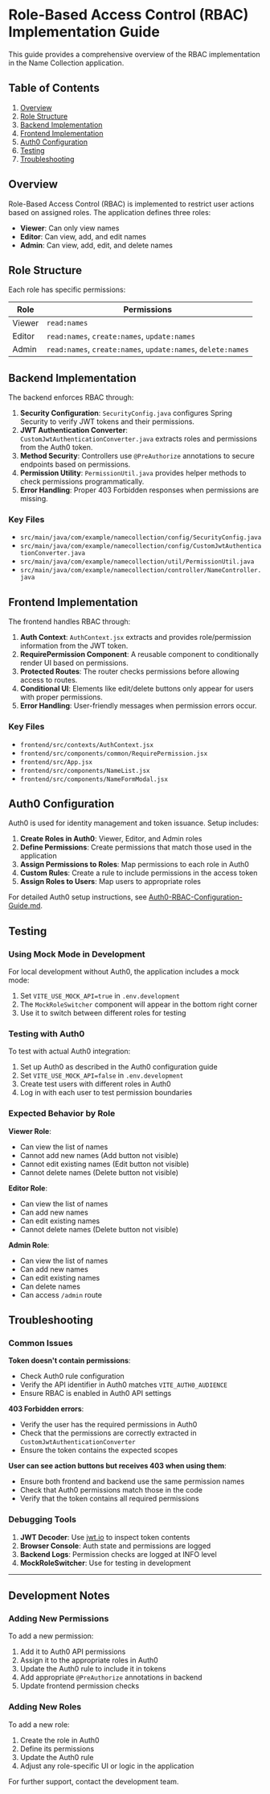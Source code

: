 # Role-Based Access Control (RBAC) Implementation Guide

This guide provides a comprehensive overview of the RBAC implementation in the Name Collection application.

## Table of Contents
1. [Overview](#overview)
2. [Role Structure](#role-structure)
3. [Backend Implementation](#backend-implementation)
4. [Frontend Implementation](#frontend-implementation)
5. [Auth0 Configuration](#auth0-configuration)
6. [Testing](#testing)
7. [Troubleshooting](#troubleshooting)

## Overview

Role-Based Access Control (RBAC) is implemented to restrict user actions based on assigned roles. The application defines three roles:

- **Viewer**: Can only view names
- **Editor**: Can view, add, and edit names
- **Admin**: Can view, add, edit, and delete names

## Role Structure

Each role has specific permissions:

| Role | Permissions |
|------|------------|
| Viewer | `read:names` |
| Editor | `read:names`, `create:names`, `update:names` |
| Admin | `read:names`, `create:names`, `update:names`, `delete:names` |

## Backend Implementation

The backend enforces RBAC through:

1. **Security Configuration**: `SecurityConfig.java` configures Spring Security to verify JWT tokens and their permissions.
2. **JWT Authentication Converter**: `CustomJwtAuthenticationConverter.java` extracts roles and permissions from the Auth0 token.
3. **Method Security**: Controllers use `@PreAuthorize` annotations to secure endpoints based on permissions.
4. **Permission Utility**: `PermissionUtil.java` provides helper methods to check permissions programmatically.
5. **Error Handling**: Proper 403 Forbidden responses when permissions are missing.

### Key Files
- `src/main/java/com/example/namecollection/config/SecurityConfig.java`
- `src/main/java/com/example/namecollection/config/CustomJwtAuthenticationConverter.java`
- `src/main/java/com/example/namecollection/util/PermissionUtil.java`
- `src/main/java/com/example/namecollection/controller/NameController.java`

## Frontend Implementation

The frontend handles RBAC through:

1. **Auth Context**: `AuthContext.jsx` extracts and provides role/permission information from the JWT token.
2. **RequirePermission Component**: A reusable component to conditionally render UI based on permissions.
3. **Protected Routes**: The router checks permissions before allowing access to routes.
4. **Conditional UI**: Elements like edit/delete buttons only appear for users with proper permissions.
5. **Error Handling**: User-friendly messages when permission errors occur.

### Key Files
- `frontend/src/contexts/AuthContext.jsx`
- `frontend/src/components/common/RequirePermission.jsx`
- `frontend/src/App.jsx`
- `frontend/src/components/NameList.jsx`
- `frontend/src/components/NameFormModal.jsx`

## Auth0 Configuration

Auth0 is used for identity management and token issuance. Setup includes:

1. **Create Roles in Auth0**: Viewer, Editor, and Admin roles
2. **Define Permissions**: Create permissions that match those used in the application
3. **Assign Permissions to Roles**: Map permissions to each role in Auth0
4. **Custom Rules**: Create a rule to include permissions in the access token
5. **Assign Roles to Users**: Map users to appropriate roles

For detailed Auth0 setup instructions, see [Auth0-RBAC-Configuration-Guide.md](./Auth0-RBAC-Configuration-Guide.md).

## Testing

### Using Mock Mode in Development

For local development without Auth0, the application includes a mock mode:

1. Set `VITE_USE_MOCK_API=true` in `.env.development`
2. The `MockRoleSwitcher` component will appear in the bottom right corner
3. Use it to switch between different roles for testing

### Testing with Auth0

To test with actual Auth0 integration:

1. Set up Auth0 as described in the Auth0 configuration guide
2. Set `VITE_USE_MOCK_API=false` in `.env.development`
3. Create test users with different roles in Auth0
4. Log in with each user to test permission boundaries

### Expected Behavior by Role

**Viewer Role**:
- Can view the list of names
- Cannot add new names (Add button not visible)
- Cannot edit existing names (Edit button not visible)
- Cannot delete names (Delete button not visible)

**Editor Role**:
- Can view the list of names
- Can add new names
- Can edit existing names
- Cannot delete names (Delete button not visible)

**Admin Role**:
- Can view the list of names
- Can add new names
- Can edit existing names
- Can delete names
- Can access `/admin` route

## Troubleshooting

### Common Issues

**Token doesn't contain permissions**:
- Check Auth0 rule configuration
- Verify the API identifier in Auth0 matches `VITE_AUTH0_AUDIENCE`
- Ensure RBAC is enabled in Auth0 API settings

**403 Forbidden errors**:
- Verify the user has the required permissions in Auth0
- Check that the permissions are correctly extracted in `CustomJwtAuthenticationConverter`
- Ensure the token contains the expected scopes

**User can see action buttons but receives 403 when using them**:
- Ensure both frontend and backend use the same permission names
- Check that Auth0 permissions match those in the code
- Verify that the token contains all required permissions

### Debugging Tools

1. **JWT Decoder**: Use [jwt.io](https://jwt.io/) to inspect token contents
2. **Browser Console**: Auth state and permissions are logged
3. **Backend Logs**: Permission checks are logged at INFO level
4. **MockRoleSwitcher**: Use for testing in development

---

## Development Notes

### Adding New Permissions

To add a new permission:

1. Add it to Auth0 API permissions
2. Assign it to the appropriate roles in Auth0
3. Update the Auth0 rule to include it in tokens
4. Add appropriate `@PreAuthorize` annotations in backend
5. Update frontend permission checks

### Adding New Roles

To add a new role:

1. Create the role in Auth0
2. Define its permissions
3. Update the Auth0 rule
4. Adjust any role-specific UI or logic in the application

For further support, contact the development team.
